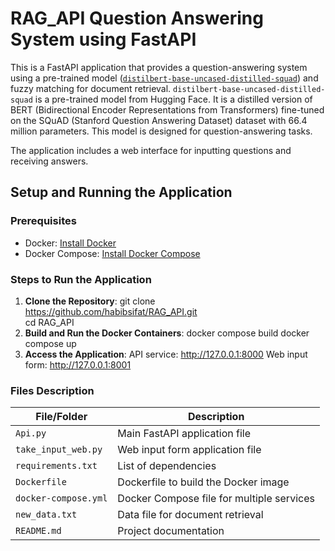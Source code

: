 # RAG_API Question Answering System using FastAPI

This is a FastAPI application that provides a question-answering system using a pre-trained model ([`distilbert-base-uncased-distilled-squad`](https://huggingface.co/distilbert/distilbert-base-uncased-distilled-squad)) and fuzzy matching for document retrieval. `distilbert-base-uncased-distilled-squad` is a pre-trained model from Hugging Face. It is a distilled version of BERT (Bidirectional Encoder Representations from Transformers) fine-tuned on the SQuAD (Stanford Question Answering Dataset) dataset with 66.4 million parameters. This model is designed for question-answering tasks.

 The application includes a web interface for inputting questions and receiving answers.


## Setup and Running the Application

### Prerequisites

- Docker: [Install Docker](https://docs.docker.com/get-docker/)
- Docker Compose: [Install Docker Compose](https://docs.docker.com/compose/install/)

### Steps to Run the Application

1. **Clone the Repository**:
     git clone https://github.com/habibsifat/RAG_API.git<br>
     cd RAG_API
2. **Build and Run the Docker Containers**:
     docker compose build
     docker compose up
3. **Access the Application**:
    API service: http://127.0.0.1:8000
    Web input form: http://127.0.0.1:8001


### Files Description
| File/Folder            | Description                              |
|------------------------|------------------------------------------|
| `Api.py`               | Main FastAPI application file            |
| `take_input_web.py`    | Web input form application file          |
| `requirements.txt`     | List of dependencies                     |
| `Dockerfile`           | Dockerfile to build the Docker image     |
| `docker-compose.yml`   | Docker Compose file for multiple services|
| `new_data.txt`         | Data file for document retrieval         |
| `README.md`            | Project documentation                   |
